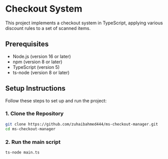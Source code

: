 # Checkout System

This project implements a checkout system in TypeScript, applying various discount rules to a set of scanned items.

## Prerequisites

- Node.js (version 16 or later)
- npm (version 8 or later)
- TypeScript (version 5)
- ts-node (version 8 or later)

## Setup Instructions

Follow these steps to set up and run the project:

### 1. Clone the Repository

```bash
git clone https://github.com/zuhaibahmed444/ms-checkout-manager.git
cd ms-checkout-manager
```
### 2. Run the main script

```bash
ts-node main.ts
```
